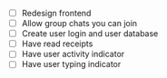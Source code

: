 * [ ] Redesign frontend
* [ ] Allow group chats you can join
* [ ] Create user login and user database
* [ ] Have read receipts
* [ ] Have user activity indicator
* [ ] Have user typing indicator

